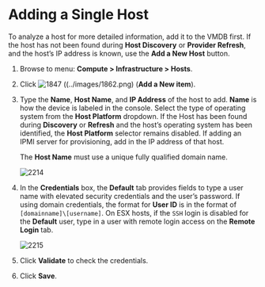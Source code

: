 # Adding a Single Host

To analyze a host for more detailed information, add it to the VMDB
first. If the host has not been found during **Host Discovery** or
**Provider Refresh**, and the host’s IP address is known, use the **Add
a New Host** button.

1.  Browse to menu: **Compute > Infrastructure > Hosts**.

2.  Click ![1847](../images/1847.png) ((../images/1862.png) (**Add a New item**).

3.  Type the **Name**, **Host Name**, and **IP Address** of the host to
    add. **Name** is how the device is labeled in the console. Select
    the type of operating system from the **Host Platform** dropdown. If
    the Host has been found during **Discovery** or **Refresh** and the
    host’s operating system has been identified, the **Host Platform**
    selector remains disabled. If adding an IPMI server for
    provisioning, add in the IP address of that host.

    <div class="important">

    The **Host Name** must use a unique fully qualified domain name.

    </div>

    ![2214](../images/2214.png)

4.  In the **Credentials** box, the **Default** tab provides fields to
    type a user name with elevated security credentials and the user’s
    password. If using domain credentials, the format for **User ID** is
    in the format of `[domainname]\[username]`. On ESX hosts, if the
    `SSH` login is disabled for the **Default** user, type in a user
    with remote login access on the **Remote Login** tab.

    ![2215](../images/2215.png)

5.  Click **Validate** to check the credentials.

6.  Click **Save**.
